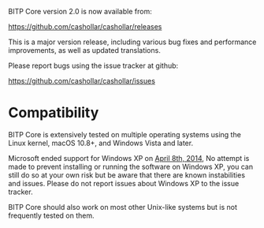 BITP Core version 2.0 is now available from:

  <https://github.com/cashollar/cashollar/releases>

This is a major version release, including various bug fixes and
performance improvements, as well as updated translations.

Please report bugs using the issue tracker at github:

  <https://github.com/cashollar/cashollar/issues>

Compatibility
==============

BITP Core is extensively tested on multiple operating systems using
the Linux kernel, macOS 10.8+, and Windows Vista and later.

Microsoft ended support for Windows XP on [April 8th, 2014](https://www.microsoft.com/en-us/WindowsForBusiness/end-of-xp-support),
No attempt is made to prevent installing or running the software on Windows XP, you
can still do so at your own risk but be aware that there are known instabilities and issues.
Please do not report issues about Windows XP to the issue tracker.

BITP Core should also work on most other Unix-like systems but is not
frequently tested on them.
